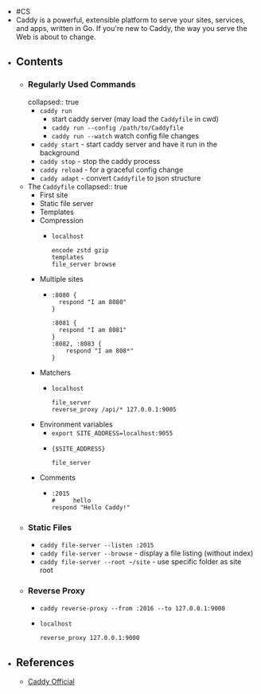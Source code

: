 - #CS
- Caddy is a powerful, extensible platform to serve your sites, services, and apps, written in Go. If you're new to Caddy, the way you serve the Web is about to change.
- ## Contents
	- ### Regularly Used Commands
	  collapsed:: true
		- `caddy run`
			- start caddy server (may load the `Caddyfile` in cwd)
			- `caddy run --config /path/to/Caddyfile`
			- `caddy run --watch` watch config file changes
		- `caddy start` - start caddy server and have it run in the background
		- `caddy stop` - stop the caddy process
		- `caddy reload` - for a graceful config change
		- `caddy adapt` - convert `Caddyfile` to json structure
	- The `Caddyfile`
	  collapsed:: true
		- First site
		- Static file server
		- Templates
		- Compression
			- ```caddy
			  localhost
			  
			  encode zstd gzip
			  templates
			  file_server browse
			  ```
		- Multiple sites
			- ```caddy
			  :8080 {
			  	respond "I am 8080"
			  }
			  
			  :8081 {
			  	respond "I am 8081"
			  }
			  :8082, :8083 {
			      respond "I am 808*"
			  }
			  ```
		- Matchers
			- ```caddy
			  localhost
			  
			  file_server
			  reverse_proxy /api/* 127.0.0.1:9005
			  ```
		- Environment variables
			- `export SITE_ADDRESS=localhost:9055`
			- ```caddy
			  {$SITE_ADDRESS}
			  
			  file_server
			  ```
		- Comments
			- ```caddy
			  :2015
			  # 	hello
			  respond "Hello Caddy!"
			  ```
	- ### Static Files
		- `caddy file-server --listen :2015`
		- `caddy file-server --browse` - display a file listing (without index)
		- `caddy file-server --root ~/site` - use specific folder as site root
	- ### Reverse Proxy
		- `caddy reverse-proxy --from :2016 --to 127.0.0.1:9000`
		- ```caddy
		  localhost
		  
		  reverse_proxy 127.0.0.1:9000
		  ```
- ## References
	- [Caddy Official](https://caddyserver.com/docs/)